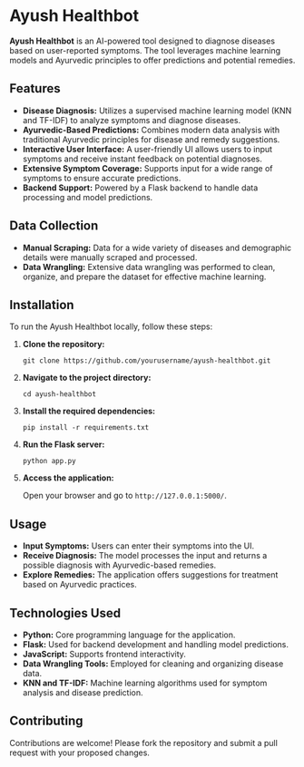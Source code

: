Ayush Healthbot
===============

**Ayush Healthbot** is an AI-powered tool designed to diagnose diseases based on user-reported symptoms. The tool leverages machine learning models and Ayurvedic principles to offer predictions and potential remedies.

Features
--------

*   **Disease Diagnosis:** Utilizes a supervised machine learning model (KNN and TF-IDF) to analyze symptoms and diagnose diseases.
*   **Ayurvedic-Based Predictions:** Combines modern data analysis with traditional Ayurvedic principles for disease and remedy suggestions.
*   **Interactive User Interface:** A user-friendly UI allows users to input symptoms and receive instant feedback on potential diagnoses.
*   **Extensive Symptom Coverage:** Supports input for a wide range of symptoms to ensure accurate predictions.
*   **Backend Support:** Powered by a Flask backend to handle data processing and model predictions.

Data Collection
---------------

*   **Manual Scraping:** Data for a wide variety of diseases and demographic details were manually scraped and processed.
*   **Data Wrangling:** Extensive data wrangling was performed to clean, organize, and prepare the dataset for effective machine learning.

Installation
------------

To run the Ayush Healthbot locally, follow these steps:

1.  **Clone the repository:**
    
        git clone https://github.com/yourusername/ayush-healthbot.git
    
2.  **Navigate to the project directory:**
    
        cd ayush-healthbot
    
3.  **Install the required dependencies:**
    
        pip install -r requirements.txt
    
4.  **Run the Flask server:**
    
        python app.py
    
5.  **Access the application:**
    
    Open your browser and go to `http://127.0.0.1:5000/`.
    

Usage
-----

*   **Input Symptoms:** Users can enter their symptoms into the UI.
*   **Receive Diagnosis:** The model processes the input and returns a possible diagnosis with Ayurvedic-based remedies.
*   **Explore Remedies:** The application offers suggestions for treatment based on Ayurvedic practices.

Technologies Used
-----------------

*   **Python:** Core programming language for the application.
*   **Flask:** Used for backend development and handling model predictions.
*   **JavaScript:** Supports frontend interactivity.
*   **Data Wrangling Tools:** Employed for cleaning and organizing disease data.
*   **KNN and TF-IDF:** Machine learning algorithms used for symptom analysis and disease prediction.

Contributing
------------

Contributions are welcome! Please fork the repository and submit a pull request with your proposed changes.
